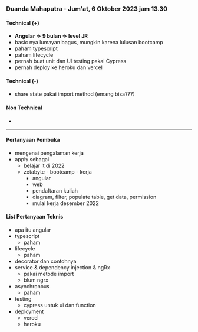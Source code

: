 ### Duanda Mahaputra - Jum'at, 6 Oktober 2023 jam 13.30

#### Technical (+) 

- **Angular => 9 bulan => level JR**  
- basic nya lumayan bagus, mungkin karena lulusan bootcamp
- paham typescript
- paham lifecycle
- pernah buat unit dan UI testing pakai Cypress
- pernah deploy ke heroku dan vercel

#### Technical (-)  

- share state pakai import method (emang bisa???)

#### Non Technical  

- 

---

#### Pertanyaan Pembuka

- mengenai pengalaman kerja  
- apply sebagai
	- belajar it di 2022
	- zetabyte - bootcamp - kerja
		- angular
		- web
		- pendaftaran kuliah
		- diagram, filter, populate table, get data, permission
		- mulai kerja desember 2022


#### List Pertanyaan Teknis

- apa itu angular
- typescript
	- paham
- lifecycle
	- paham
- decorator dan contohnya
- service & dependency injection & ngRx
	- pakai metode import
	- blum ngrx
- asynchronous
	- paham
- testing
	- cypress untuk ui dan function
- deployment
	- vercel
	- heroku
